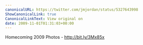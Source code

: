 ```yaml
---
canonicalURL: https://twitter.com/jmjordan/status/5327643998
ShowCanonicalLink: true
CanonicalLinkText: View original on
date: 2009-11-01T01:31:03+00:00
---
```

Homecoming 2009 Photos - http://bit.ly/3Mx85x